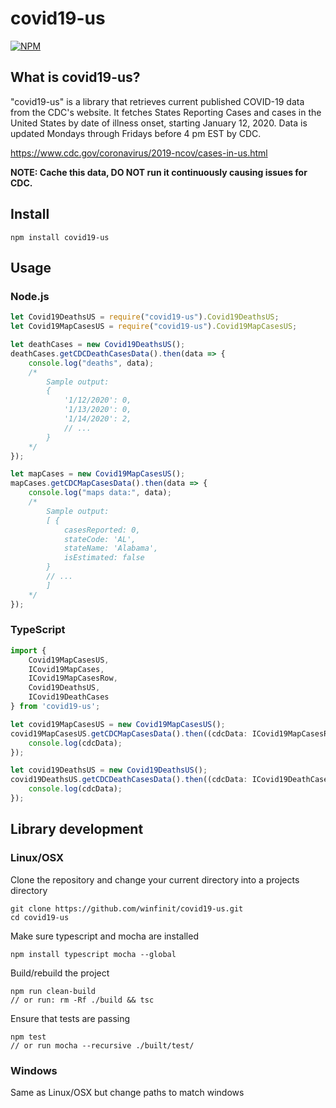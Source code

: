# covid19-us

[![NPM](https://nodei.co/npm/covid19-us.png)](https://nodei.co/npm/covid19-us/)

## What is covid19-us?

"covid19-us" is a library that retrieves current published COVID-19 data from 
the CDC's website. It fetches States Reporting Cases and cases in the United States 
by date of illness onset, starting January 12, 2020. Data is updated Mondays 
through Fridays before 4 pm EST by CDC.

https://www.cdc.gov/coronavirus/2019-ncov/cases-in-us.html

**NOTE: Cache this data, DO NOT run it continuously causing issues for CDC.**


## Install

```plain
npm install covid19-us
```

## Usage

### Node.js

```javascript
let Covid19DeathsUS = require("covid19-us").Covid19DeathsUS;
let Covid19MapCasesUS = require("covid19-us").Covid19MapCasesUS;

let deathCases = new Covid19DeathsUS();
deathCases.getCDCDeathCasesData().then(data => {
    console.log("deaths", data);
    /*
        Sample output: 
        { 
            '1/12/2020': 0,
            '1/13/2020': 0,
            '1/14/2020': 2,
            // ...
        }
    */
});

let mapCases = new Covid19MapCasesUS();
mapCases.getCDCMapCasesData().then(data => {
    console.log("maps data:", data);
    /* 
        Sample output:
        [ { 
            casesReported: 0,
            stateCode: 'AL',
            stateName: 'Alabama',
            isEstimated: false 
        }
        // ...
        ]
    */
});
```

### TypeScript

```typescript
import {
    Covid19MapCasesUS, 
    ICovid19MapCases, 
    ICovid19MapCasesRow,
    Covid19DeathsUS,
    ICovid19DeathCases
} from 'covid19-us';

let covid19MapCasesUS = new Covid19MapCasesUS();
covid19MapCasesUS.getCDCMapCasesData().then((cdcData: ICovid19MapCasesRow[]) => {
    console.log(cdcData);
}); 

let covid19DeathsUS = new Covid19DeathsUS();
covid19DeathsUS.getCDCDeathCasesData().then((cdcData: ICovid19DeathCases) => {
    console.log(cdcData);
}); 
```

## Library development

### Linux/OSX

Clone the repository and change your current directory into a projects directory

```plain
git clone https://github.com/winfinit/covid19-us.git
cd covid19-us
```

Make sure typescript and mocha are installed

```plain
npm install typescript mocha --global
```

Build/rebuild the project

```plain
npm run clean-build
// or run: rm -Rf ./build && tsc
```  

Ensure that tests are passing

```plain
npm test
// or run mocha --recursive ./built/test/
```

### Windows

Same as Linux/OSX but change paths to match windows